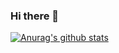 ### Hi there 👋
[![Anurag's github stats](https://github-readme-stats.vercel.app/api?username=Jiyoung-h&show_icons=true&hide=contribs,stars)](https://github.com/anuraghazra/github-readme-stats)
<!--
**Jiyoung-h/Jiyoung-h** is a ✨ _special_ ✨ repository because its `README.md` (this file) appears on your GitHub profile.

Here are some ideas to get you started:

- 🔭 I’m currently working on ...
- 🌱 I’m currently learning ...
- 👯 I’m looking to collaborate on ...
- 🤔 I’m looking for help with ...
- 💬 Ask me about ...
- 📫 How to reach me: ...
- 😄 Pronouns: ...
- ⚡ Fun fact: ...
-->
